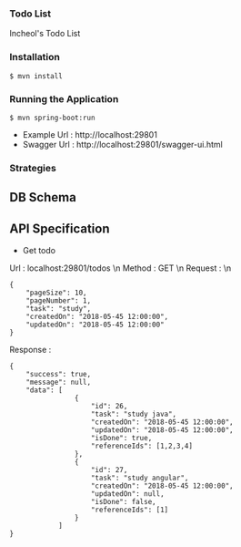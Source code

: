 ### Todo List
Incheol's Todo List

### Installation
```
$ mvn install
```

### Running the Application
```
$ mvn spring-boot:run
```

- Example Url : http://localhost:29801
- Swagger Url : http://localhost:29801/swagger-ui.html

### Strategies

## DB Schema

## API Specification

- Get todo

Url : localhost:29801/todos \n
Method : GET \n
Request : \n
```
{
	"pageSize": 10,
	"pageNumber": 1,
	"task": "study",
	"createdOn": "2018-05-45 12:00:00",
	"updatedOn": "2018-05-45 12:00:00"
}
```
Response :
```
{
	"success": true,
	"message": null,
	"data": [
				{
					"id": 26,
					"task": "study java",
					"createdOn": "2018-05-45 12:00:00",
					"updatedOn": "2018-05-45 12:00:00",
					"isDone": true,
					"referenceIds": [1,2,3,4]
				},
				{
					"id": 27,
					"task": "study angular",
					"createdOn": "2018-05-45 12:00:00",
					"updatedOn": null,
					"isDone": false,
					"referenceIds": [1]
				}
			]
}
```










